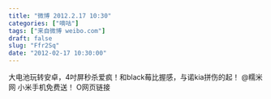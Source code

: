 ```yaml
---
title: "微博 2012.2.17 10:30"
categories: ["嘀咕"]
tags: ["来自微博 weibo.com"]
draft: false
slug: "Ffr2Sq"
date: "2012-02-17 10:30:00"
---
```


<p>大电池玩转安卓，4吋屏秒杀爱疯！和black莓比握感，与诺kia拼伤的起！ @糯米网 小米手机免费送！ O网页链接 ​​​​</p>
